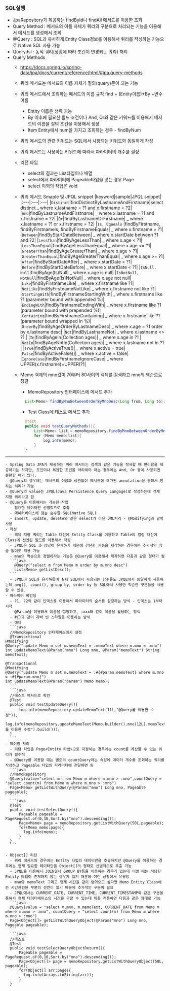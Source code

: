 ### SQL실행
  - JpaRepository가 제공하는 findById나 findAll 메서드를 이용한 조회
  - Query Method : 메서드의 이름 자체가 쿼리의 구분으로 처리되는 기능을 이용해서 메서드를 생성해서 조회
  - @Query : SQL과 유사하게 Entity Class정보를 이용해서 쿼리를 작성하는 기능으로 Native SQL 사용 가능
  - Querydsl : 동적 쿼리(상황에 따라 조건이 변경되는 쿼리) 처리
  - Query Methods
    - https://docs.spring.io/spring-data/jpa/docs/current/reference/html/#jpa.query-methods
    - 쿼리 메서드는 메서드의 이름 자체가 질의(query)문이 되는 기능
    - 쿼리 메서드에서 조회하는 메서드의 이름 규칙
      find + (Entity이름)+By +변수이름
        - Entity 이름은 생략 가능
        - By 이후에 필요한 필드 조건이나 And, Or와 같은 키워드를 이용해서 메서드의 이름을 질의 조건을 이용해서 생성
        - Item Entity에서 num을 가지고 조회하는 경우 - findByNum
    - 쿼리 메서드의 관련 키워드는 SQL에서 사용되는 키워드와 동일하게 작성
    - 쿼리 메서드는 사용하는 키워드에 따라서 파라미터의 개수를 결정
    - 리턴 타입
      - select의 결과는 List타입이나 배열
      - select에서 파라미터에 Pageable타입을 넣는 경우 Page<E>
      - select 이외의 작업은 void
    - 쿼리 메서드 Smaple 및 JPQL snippet
    |keyword|sample|JPQL snippet|    
    |:---|:---|:---|
    |`Distinct`|findDistinctByLastnameAndFirstname|select distinct _ where x.lastname = ?1 and x.firstname = ?2|
    |`And`|findByLastnameAndFirstname| _ where x.lastname = ?1 and x.firstname = ?2|
    |`Or`|findByLastnameOrFirstname| _ where x.lastname = ?1 or x.firstname = ?2|
    |`Is, Equeals` |findByFirstname, findByFirstnameIs, findByFirstnameEquals| _ where x.firstname = ?1|
    |`Between`|findByStartDateBetween| _ where x.startDate between ?1 and ?2|
    |`LessThan`|findByAgeLessThan| _ where x.age < ?1| 
    |`LessThanEqual`|findByAgeLessThanEqual| _ where x.age <= ?1|
    |`GreaterThan`|findByAgeGreaterThan| _ where x.age > ?1|
    |`GreaterThanEqual`|findByAgeGreaterThanEqual| _ where x.age >= ?1|
    |`After`|findByStartDateAfter| _ where x.startDate > ?1|
    |`Before`|findByStartDateBefore| _ where x.startDate < ?1|
    |`IsNull, Null`|findByAge(Is)Null| _ where x.age is null|
    |`IsNotNull, NotNull`|findByAge(Is)NotNull| _ where x.age not null|
    |`Like`|findByFirstnameLike| _ where x.firstname like ?1|
    |`NotLike`|findByFirstnameNotLike| _ where x.firstname not like ?1|
    |`StartingWith`|findByFirstnameStartingWith| _ where x.firstname like ?1 (parameter bound with appended %)|
    |`EndingWith`|findByFirstnameEndingWith| _ where x.firstname like ?1 (parameter bound with prepended %)|
    |`Containing`|findByFirstnameContaining| _ where x.firstname like ?1 (parameter bound wrapped in %)|
    |`OrderBy`|findByAgeOrderByLastnameDesc| _ where x.age = ?1 order by x.lastname desc|
    |`Not`|findByLastnameNot| _ where x.lastname <> ?1 |
    |`In`|findByAgeIn(Collection<Age> ages)| _ where x.age in ?1 |
    |`NotIn`|findByAgeNotIn(Collection<Age> ages)| _ where x.lastname not in ?1 |
    |`True`|findByActiveTrue()| _ where x.active = true|
    |`False`|findByActiveFalse()| _ where x.active = false|
    |`IgnoreCase`|findByFirstnameIgnoreCase| _ where UPPER(x.firstname)=UPPER(?1|
    
    - Memo 객체의 mno값이 70부터 80사이의 객체를 검색하고 mno의 역순으로 정렬
      - MemoRepository 인터페이스에 메서드 추가
      ```java
        List<Memo> findByMnoBetweenOrderByMnoDesc(Long from, Long to);
      ```
      - Test Class에 테스트 메서드 추가 
      ```java
        @Test
        public void testQueryMethods(){
        	List<Memo> list = memoRepository.findByMnoBetweenOrderByMnoDesc(70L, 80L);
        	for (Memo memo:list){
        		log.info(memo);
        	}
        }
      ```  
---
    - Spring Data JPA가 제공하는 쿼리 메서드는 검색과 같은 기능을 작서할 때 편리함을 제공하기는 하지만, 조인이나 복잡한 조건을 처리해야 하는 경우에는 And, Or 등이 사용되면 불편할 때가 많다. 
    - @Query의 경우에는 메서드의 이름과 상관없이 메서드에 추가된 annotation을 통해서 원하는 처리가 가능
    - @Query의 value는 JPQL(Java Persistence Query Langage)로 작성하는데 객체 지행 쿼리라고 함
    - @Query를 이용해서는 가능한 작업
      - 필요한 데이터만 선별적으로 추출
      - 데이터베이스에 맞는 순수한 SQL(Native SQL)
      - insert, update, delete와 같은 select가 아닌 DML처리 - @Modifying과 같이 사용
    - 작성
      - 객체 지향 쿼리는 Table 대신에 Entity Class를 이용하고 Table의 컬럼 대신에 Class에 선언된 필드를 이용해서 작성
      - JPQL은 SQL 과 상당히 유사하기 때문에 간단한 기능을 제작하는 경우에는 추가적인 학습 없이도 적용 가능
      - mno의 역순으로 정렬하라는 기능은 @Query를 이용해서 제작하면 다음과 같은 형태가 됨
      ```java
        @Query("select m from Memo m order by m.mno desc")
        List<Memo> getListDesc();
      ```
      - JPQL이 SQL과 유사하듯이 실제 SQL에서 사용되는 함수들도 JPQL에서 동일하게 사용하는데 avg(), count(), group by, order by 등 SQL에서 사용한 익순한 구문들을 사용할 수 있음.
    - 파라미터 바인딩
      - ?1, ?2와 같이 인덱스를 이용해서 파라미터의 순서를 설정하는 방식 - 인덱스는 1부터 시작
      - @Param을 이용해서 이름을 설정하고, :xxx와 같이 이름을 활용하는 방식
      - #{}과 같이 자바 빈 스타일을 이용하는 방식
      - 예제
      ```java  
      //MemoRepository 인터페이스에서 설정
      @Transactional
	@Modifying
	@Query("update Memo m set m.memoText = :memoText where m.mno = :mno")
	int updateMemoText(@Param("mno") Long mno, @Param("memoText") String memoText);
	
	@Transactional
	@Modifying
	@Query("update Memo m set m.memoText = :#{#param.memoText} where m.mno = :#{#param.mno}")
	int updateMemoText(@Param("param") Memo memo);
      ```
      ```java
      //테스트 메서드로 확인
      @Test
      public void testUpdateQuery(){
      	  log.info(memoRepository.updateMemoText(11L,"@Query를 이용한 수정"));
      	  log.info(memoRepository.updateMemoText(Memo.builder().mno(12L).memoText("@Query를 이용한 수정").build()));	
      }
      ```
    - 페이징 처리
      - 리턴 타입을 Page<Entity 타입>으로 지정하는 경우에는 count를 계산할 수 있는 쿼리가 필수적
      - @Query를 이용할 때는 별도의 countQuery라는 속성에 데이터 개수를 조회하는 쿼리를 작성하고 Pageable 타입의 파라미터에 전달하면 됨
      ```java
      //MemoRepository
      @Query(value="select m from Memo m where m.mno > :mno",countQuery = "select count(m) from Memo m where m.mno > :mno")
      Page<Memo> getListWithQuery(@Param("mno") Long mno, Pageable pageable);
      ```
      ```java
      @Test
      public void testSelectQuery(){
          Pageable pageable = PageRequest.of(0,10,Sort.by("mno").descending());
          Page<Memo> page = memoRepository.getListWithQuery(50L,pageable);
          for(Memo memo:page){
          	log.info(memo);
          }
      }
      ```
      
    - Object[] 리턴
      - 쿼리 메서드의 경우에는 Entity 타입의 데이터만을 추출하지만 @Query를 이용하는 경우에는 현재 필요한 테이터만을 Object[]의 형태로 선별적으로 추출 가능
      - JPQL을 이용해서 JOIN일나 GROUP BY등을 이용하는 경우가 있는데 이럴 때는 적당한 Entity 타입이 존재하지 않는 경우가 많기 때문에 이런 상황에서 유용함
      - mno와 memoText 그리고 현재 시간을 같이 얻어오고 싶다면 Memo Entity Class에는 시간관련된 부분의 선언이 없기 때문에 추가적인 구문이 필요
      - JPQL에서는 CURRENT_DATE, CURRENT_TIME, CURRENT_TIMESTAMP와 같은 구분을 통해서 현재 데이터베이스의 시간을 구할 수 있는데 이를 적용하면 다음과 같은 형태로 가능
      ```java
      @Query(value = "select m.mno, m.memoText, CURRENT_DATE from Memo m where m.mno > :mno", countQuery = "select count(m) from Memo m where m.mno > :mno")
      Page<Object[]> getListWithQueryObject(@Param("mno") Long mno, Pageable pageable);
      ```
      ```java
      //테스트
      @Test
      public void testSelectQueryObjectReturn(){
          Pageable pageable = PageRequest.of(0,10,Sort.by("mno").descending());
          Page<Object[]> page = memoRepository.getListWithQueryObject(50L, pageable);
          for(Object[] arr:page){
          	log.info(Arrays.toString(arr));
          }
      }